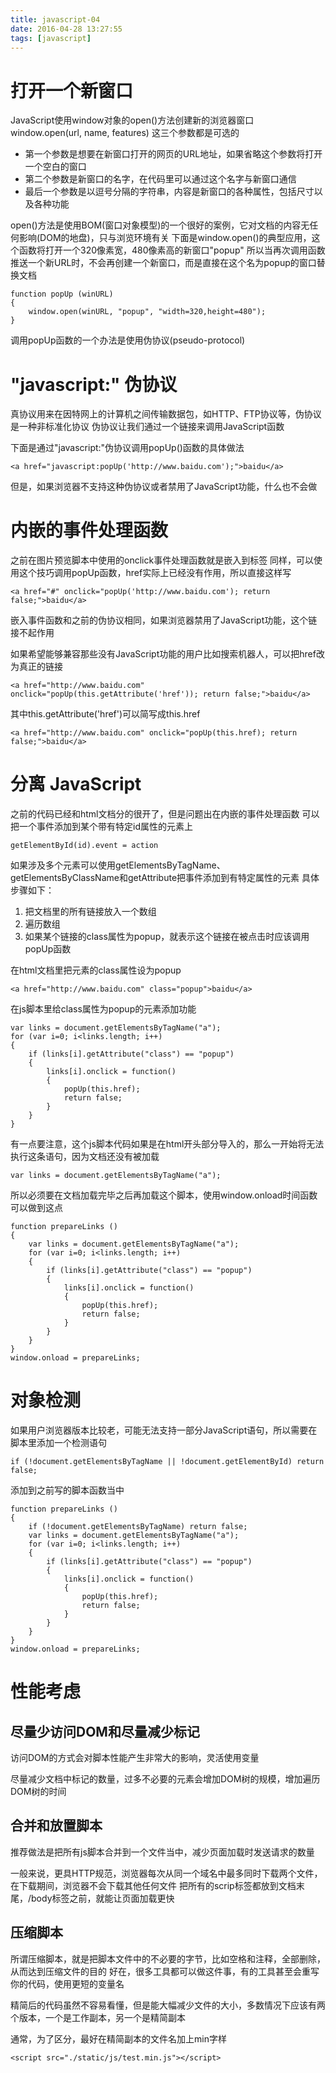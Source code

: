 ```yaml
---
title: javascript-04
date: 2016-04-28 13:27:55
tags: [javascript]
---
```


# 打开一个新窗口
JavaScript使用window对象的open()方法创建新的浏览器窗口
window.open(url, name, features)
这三个参数都是可选的

+ 第一个参数是想要在新窗口打开的网页的URL地址，如果省略这个参数将打开一个空白的窗口
+ 第二个参数是新窗口的名字，在代码里可以通过这个名字与新窗口通信
+ 最后一个参数是以逗号分隔的字符串，内容是新窗口的各种属性，包括尺寸以及各种功能

open()方法是使用BOM(窗口对象模型)的一个很好的案例，它对文档的内容无任何影响(DOM的地盘)，只与浏览环境有关
下面是window.open()的典型应用，这个函数将打开一个320像素宽，480像素高的新窗口"popup"
所以当再次调用函数推送一个新URL时，不会再创建一个新窗口，而是直接在这个名为popup的窗口替换文档
```
function popUp (winURL)
{
    window.open(winURL, "popup", "width=320,height=480");
}
```
调用popUp函数的一个办法是使用伪协议(pseudo-protocol)

# "javascript:" 伪协议
真协议用来在因特网上的计算机之间传输数据包，如HTTP、FTP协议等，伪协议是一种非标准化协议
伪协议让我们通过一个链接来调用JavaScript函数

下面是通过"javascript:"伪协议调用popUp()函数的具体做法
```
<a href="javascript:popUp('http://www.baidu.com');">baidu</a>
```
但是，如果浏览器不支持这种伪协议或者禁用了JavaScript功能，什么也不会做

# 内嵌的事件处理函数
之前在图片预览脚本中使用的onclick事件处理函数就是嵌入到标签
同样，可以使用这个技巧调用popUp函数，href实际上已经没有作用，所以直接这样写
```
<a href="#" onclick="popUp('http://www.baidu.com'); return false;">baidu</a>
```
嵌入事件函数和之前的伪协议相同，如果浏览器禁用了JavaScript功能，这个链接不起作用

如果希望能够兼容那些没有JavaScript功能的用户比如搜索机器人，可以把href改为真正的链接
```
<a href="http://www.baidu.com" onclick="popUp(this.getAttribute('href')); return false;">baidu</a>
```
其中this.getAttribute('href')可以简写成this.href
```
<a href="http://www.baidu.com" onclick="popUp(this.href); return false;">baidu</a>
```

# 分离 JavaScript
之前的代码已经和html文档分的很开了，但是问题出在内嵌的事件处理函数
可以把一个事件添加到某个带有特定id属性的元素上
```
getElementById(id).event = action
```
如果涉及多个元素可以使用getElementsByTagName、getElementsByClassName和getAttribute把事件添加到有特定属性的元素
具体步骤如下：

1. 把文档里的所有链接放入一个数组
2. 遍历数组
3. 如果某个链接的class属性为popup，就表示这个链接在被点击时应该调用popUp函数

在html文档里把元素的class属性设为popup
```
<a href="http://www.baidu.com" class="popup">baidu</a>
```
在js脚本里给class属性为popup的元素添加功能
```
var links = document.getElementsByTagName("a");
for (var i=0; i<links.length; i++)
{
    if (links[i].getAttribute("class") == "popup")
    {
        links[i].onclick = function()
        {
            popUp(this.href);
            return false;
        }
    }
}
```
有一点要注意，这个js脚本代码如果是在html开头部分导入的，那么一开始将无法执行这条语句，因为文档还没有被加载
```
var links = document.getElementsByTagName("a");
```
所以必须要在文档加载完毕之后再加载这个脚本，使用window.onload时间函数可以做到这点
```
function prepareLinks ()
{
    var links = document.getElementsByTagName("a");
    for (var i=0; i<links.length; i++)
    {
        if (links[i].getAttribute("class") == "popup")
        {
            links[i].onclick = function()
            {
                popUp(this.href);
                return false;
            }
        }
    }
}
window.onload = prepareLinks;
```

# 对象检测
如果用户浏览器版本比较老，可能无法支持一部分JavaScript语句，所以需要在脚本里添加一个检测语句
```
if (!document.getElementsByTagName || !document.getElementById) return false;
```
添加到之前写的脚本函数当中
```
function prepareLinks ()
{
    if (!document.getElementsByTagName) return false;
    var links = document.getElementsByTagName("a");
    for (var i=0; i<links.length; i++)
    {
        if (links[i].getAttribute("class") == "popup")
        {
            links[i].onclick = function()
            {
                popUp(this.href);
                return false;
            }
        }
    }
}
window.onload = prepareLinks;
```

# 性能考虑
## 尽量少访问DOM和尽量减少标记
访问DOM的方式会对脚本性能产生非常大的影响，灵活使用变量

尽量减少文档中标记的数量，过多不必要的元素会增加DOM树的规模，增加遍历DOM树的时间

## 合并和放置脚本
推荐做法是把所有js脚本合并到一个文件当中，减少页面加载时发送请求的数量

一般来说，更具HTTP规范，浏览器每次从同一个域名中最多同时下载两个文件，在下载期间，浏览器不会下载其他任何文件
把所有的scrip标签都放到文档末尾，/body标签之前，就能让页面加载更快

## 压缩脚本
所谓压缩脚本，就是把脚本文件中的不必要的字节，比如空格和注释，全部删除，从而达到压缩文件的目的
好在，很多工具都可以做这件事，有的工具甚至会重写你的代码，使用更短的变量名

精简后的代码虽然不容易看懂，但是能大幅减少文件的大小，多数情况下应该有两个版本，一个是工作副本，另一个是精简副本

通常，为了区分，最好在精简副本的文件名加上min字样
```
<script src="./static/js/test.min.js"></script>
```
